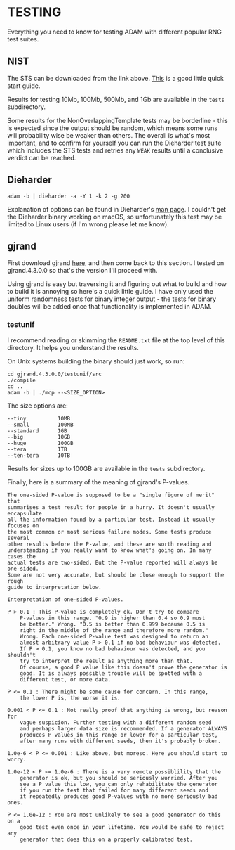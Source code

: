 # TESTING

Everything you need to know for testing ADAM with different popular RNG test suites.

## NIST

The STS can be downloaded from the link above. [This](https://www.slideshare.net/Muhammadhamid23/running-of-nist-test-109375052) is a good little quick start guide.

Results for testing 10Mb, 100Mb, 500Mb, and 1Gb are available in the `tests` subdirectory. 

Some results for the NonOverlappingTemplate tests may be borderline - this is expected since the output should be random, which means some runs will probability wise be weaker than others. The overall is what's most important, and to confirm for yourself you can run the Dieharder test suite which includes the STS tests and retries any `WEAK` results until a conclusive verdict can be reached.

## Dieharder

`adam -b | dieharder -a -Y 1 -k 2 -g 200`

Explanation of options can be found in Dieharder's [man page](https://linux.die.net/man/1/dieharder). I couldn't get the Dieharder binary working on macOS, so unfortunately this test may be limited to Linux users (if I'm wrong please let me know).

## gjrand

First download gjrand [here](https://gjrand.sourceforge.net), and then come back to this section. I tested on gjrand.4.3.0.0 so that's the version I'll proceed with. 

Using gjrand is easy but traversing it and figuring out what to build and how to build it is annoying so here's a quick little guide. I have only used the uniform randomness tests for binary integer output - the tests for binary doubles will be added once that functionality is implemented in ADAM.

### testunif

I recommend reading or skimming the `README.txt` file at the top level of this directory. It helps you understand the results.

On Unix systems building the binary should just work, so run:

```
cd gjrand.4.3.0.0/testunif/src
./compile
cd ..
adam -b | ./mcp --<SIZE_OPTION>
```

The size options are:

```
--tiny          10MB
--small         100MB
--standard      1GB
--big           10GB
--huge          100GB
--tera          1TB
--ten-tera      10TB
```

Results for sizes up to 100GB are available in the `tests` subdirectory.

Finally, here is a summary of the meaning of gjrand's P-values.

```
The one-sided P-value is supposed to be a "single figure of merit" that
summarises a test result for people in a hurry. It doesn't usually encapsulate
all the information found by a particular test. Instead it usually focuses on
the most common or most serious failure modes. Some tests produce several
other results before the P-value, and these are worth reading and
understanding if you really want to know what's going on. In many cases the
actual tests are two-sided. But the P-value reported will always be one-sided.
Some are not very accurate, but should be close enough to support the rough
guide to interpretation below.

Interpretation of one-sided P-values.

P > 0.1 : This P-value is completely ok. Don't try to compare
	P-values in this range. "0.9 is higher than 0.4 so 0.9 must
	be better." Wrong. "0.5 is better than 0.999 because 0.5 is
	right in the middle of the range and therefore more random."
	Wrong. Each one-sided P-value test was designed to return an
	almost arbitrary value P > 0.1 if no bad behaviour was detected.
	If P > 0.1, you know no bad behaviour was detected, and you shouldn't
	try to interpret the result as anything more than that.
	Of course, a good P value like this doesn't prove the generator is
	good. It is always possible trouble will be spotted with a
	different test, or more data.

P <= 0.1 : There might be some cause for concern. In this range,
	the lower P is, the worse it is.

0.001 < P <= 0.1 : Not really proof that anything is wrong, but reason for
	vague suspicion. Further testing with a different random seed
	and perhaps larger data size is recommended. If a generator ALWAYS
	produces P values in this range or lower for a particular test,
	after many runs with different seeds, then it's probably broken.

1.0e-6 < P <= 0.001 : Like above, but moreso. Here you should start to worry.

1.0e-12 < P <= 1.0e-6 : There is a very remote possiblility that the
	generator is ok, but you should be seriously worried. After you
	see a P value this low, you can only rehabilitate the generator
	if you run the test that failed for many different seeds and
	it repeatedly produces good P-values with no more seriously bad ones.

P <= 1.0e-12 : You are most unlikely to see a good generator do this on a
	good test even once in your lifetime. You would be safe to reject any
	generator that does this on a properly calibrated test.
```

